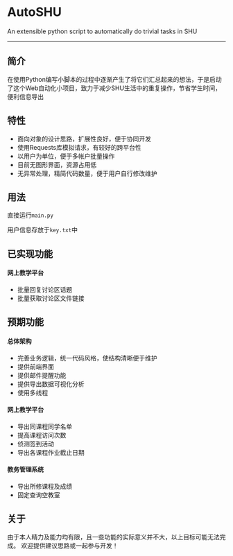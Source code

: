# AutoSHU 
An extensible python script to automatically do trivial tasks in SHU

---
## 简介
在使用Python编写小脚本的过程中逐渐产生了将它们汇总起来的想法，于是启动了这个Web自动化小项目，致力于减少SHU生活中的重复操作，节省学生时间，便利信息导出
## 特性
- 面向对象的设计思路，扩展性良好，便于协同开发
- 使用Requests库模拟请求，有较好的跨平台性
- 以用户为单位，便于多帐户批量操作
- 目前无图形界面，资源占用低
- 无异常处理，精简代码数量，便于用户自行修改维护
## 用法
直接运行`main.py`

用户信息存放于`key.txt`中
## 已实现功能
#### 网上教学平台
- 批量回复讨论区话题
- 批量获取讨论区文件链接
## 预期功能
#### 总体架构
- 完善业务逻辑，统一代码风格，使结构清晰便于维护
- 提供前端界面
- 提供邮件提醒功能
- 提供导出数据可视化分析
- 使用多线程
#### 网上教学平台
- 导出同课程同学名单
- 提高课程访问次数
- 侦测签到活动
- 导出各课程作业截止日期
#### 教务管理系统
- 导出所修课程及成绩
- 固定查询空教室
## 关于
由于本人精力及能力均有限，且一些功能的实际意义并不大，以上目标可能无法完成。
欢迎提供建议思路或一起参与开发！
